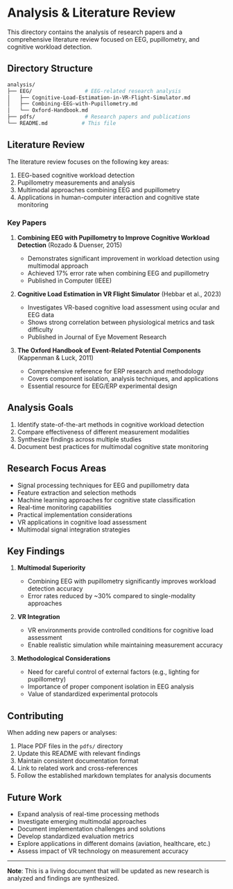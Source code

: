 # Analysis & Literature Review

This directory contains the analysis of research papers and a comprehensive literature review focused on EEG, pupillometry, and cognitive workload detection.

## Directory Structure

```bash
analysis/
├── EEG/                 # EEG-related research analysis
│   ├── Cognitive-Load-Estimation-in-VR-Flight-Simulator.md
│   ├── Combining-EEG-with-Pupillometry.md
│   └── Oxford-Handbook.md
├── pdfs/                # Research papers and publications
└── README.md           # This file
```

## Literature Review

The literature review focuses on the following key areas:

1. EEG-based cognitive workload detection
2. Pupillometry measurements and analysis
3. Multimodal approaches combining EEG and pupillometry
4. Applications in human-computer interaction and cognitive state monitoring

### Key Papers

1. **Combining EEG with Pupillometry to Improve Cognitive Workload Detection** (Rozado & Duenser, 2015)
   - Demonstrates significant improvement in workload detection using multimodal approach
   - Achieved 17% error rate when combining EEG and pupillometry
   - Published in Computer (IEEE)

2. **Cognitive Load Estimation in VR Flight Simulator** (Hebbar et al., 2023)
   - Investigates VR-based cognitive load assessment using ocular and EEG data
   - Shows strong correlation between physiological metrics and task difficulty
   - Published in Journal of Eye Movement Research

3. **The Oxford Handbook of Event-Related Potential Components** (Kappenman & Luck, 2011)
   - Comprehensive reference for ERP research and methodology
   - Covers component isolation, analysis techniques, and applications
   - Essential resource for EEG/ERP experimental design

## Analysis Goals

1. Identify state-of-the-art methods in cognitive workload detection
2. Compare effectiveness of different measurement modalities
3. Synthesize findings across multiple studies
4. Document best practices for multimodal cognitive state monitoring

## Research Focus Areas

- Signal processing techniques for EEG and pupillometry data
- Feature extraction and selection methods
- Machine learning approaches for cognitive state classification
- Real-time monitoring capabilities
- Practical implementation considerations
- VR applications in cognitive load assessment
- Multimodal signal integration strategies

## Key Findings

1. **Multimodal Superiority**
   - Combining EEG with pupillometry significantly improves workload detection accuracy
   - Error rates reduced by ~30% compared to single-modality approaches

2. **VR Integration**
   - VR environments provide controlled conditions for cognitive load assessment
   - Enable realistic simulation while maintaining measurement accuracy

3. **Methodological Considerations**
   - Need for careful control of external factors (e.g., lighting for pupillometry)
   - Importance of proper component isolation in EEG analysis
   - Value of standardized experimental protocols

## Contributing

When adding new papers or analyses:

1. Place PDF files in the `pdfs/` directory
2. Update this README with relevant findings
3. Maintain consistent documentation format
4. Link to related work and cross-references
5. Follow the established markdown templates for analysis documents

## Future Work

- Expand analysis of real-time processing methods
- Investigate emerging multimodal approaches
- Document implementation challenges and solutions
- Develop standardized evaluation metrics
- Explore applications in different domains (aviation, healthcare, etc.)
- Assess impact of VR technology on measurement accuracy

---

**Note**: This is a living document that will be updated as new research is analyzed and findings are synthesized.
